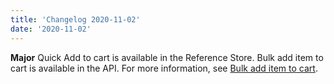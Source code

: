 ```yaml
---
title: 'Changelog 2020-11-02'
date: '2020-11-02'
---
```

**Major** Quick Add to cart is available in the Reference Store. Bulk add item to cart is available in the API. For more information, see [Bulk add item to cart](/docs/api/carts/bulk-update-items-in-cart).
